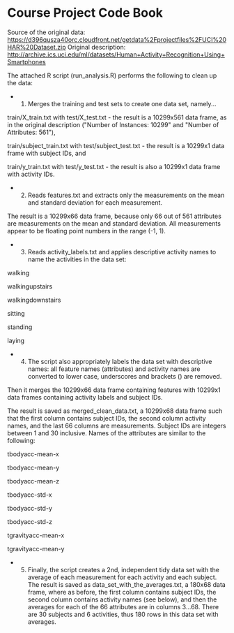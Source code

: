 Course Project Code Book
========================

Source of the original data: https://d396qusza40orc.cloudfront.net/getdata%2Fprojectfiles%2FUCI%20HAR%20Dataset.zip
Original description: http://archive.ics.uci.edu/ml/datasets/Human+Activity+Recognition+Using+Smartphones

The attached R script (run_analysis.R) performs the following to clean up the data:

* 1. Merges the training and test sets to create one data set, namely...

train/X_train.txt with test/X_test.txt - the result is a 10299x561 data frame, as in the original description ("Number of Instances: 10299" and "Number of Attributes: 561"),

train/subject_train.txt with test/subject_test.txt - the result is a 10299x1 data frame with subject IDs, and

train/y_train.txt with test/y_test.txt - the result is also a 10299x1 data frame with activity IDs.

* 2.  Reads features.txt and extracts only the measurements on the mean and standard deviation for each measurement.

The result is a 10299x66 data frame, because only 66 out of 561 attributes are measurements on the mean and standard deviation. All measurements appear to be floating point numbers in the range (-1, 1).

* 3. Reads activity_labels.txt and applies descriptive activity names to name the activities in the data set:

walking

walkingupstairs

walkingdownstairs

sitting

standing

laying

* 4. The script also appropriately labels the data set with descriptive names: all feature names (attributes) and activity names are converted to lower case, underscores and brackets () are removed.

Then it merges the 10299x66 data frame containing features with 10299x1 data frames containing activity labels and subject IDs.

The result is saved as merged_clean_data.txt, a 10299x68 data frame such that the first column contains subject IDs, the second column activity names, and the last 66 columns are measurements. Subject IDs are integers between 1 and 30 inclusive. Names of the attributes are similar to the following:

tbodyacc-mean-x 

tbodyacc-mean-y 

tbodyacc-mean-z 

tbodyacc-std-x 

tbodyacc-std-y 

tbodyacc-std-z 

tgravityacc-mean-x 

tgravityacc-mean-y

* 5. Finally, the script creates a 2nd, independent tidy data set with the average of each measurement for each activity and each subject. The result is saved as data_set_with_the_averages.txt, a 180x68 data frame, where as before, the first column contains subject IDs, the second column contains activity names (see below), and then the averages for each of the 66 attributes are in columns 3...68. There are 30 subjects and 6 activities, thus 180 rows in this data set with averages.
